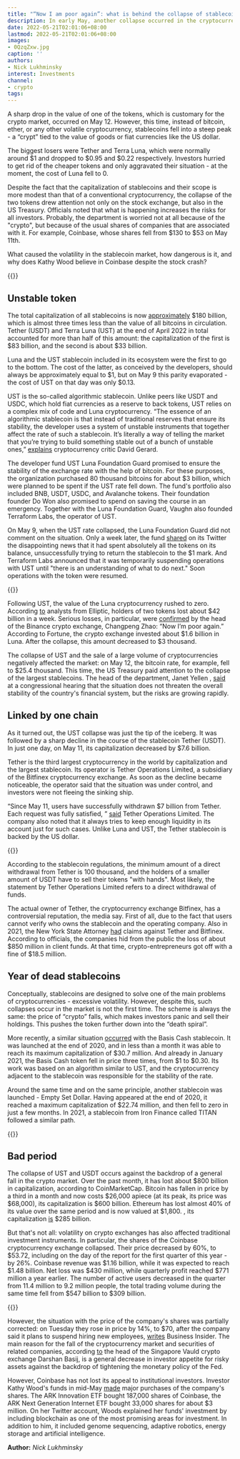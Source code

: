 ```yaml
---
title: "“Now I am poor again”: what is behind the collapse of stablecoins"
description: In early May, another collapse occurred in the cryptocurrency market. This time, the cost of stablecoins, tokens pegged to real currencies or goods, decreased. What is the reason and how do investors and regulators react to the fall?
date: 2022-05-21T02:01:06+08:00
lastmod: 2022-05-21T02:01:06+08:00
images:
- 0QzqZxw.jpg
caption: ''
authors:
- Nick Lukhminsky
interest: Investments
channel:
- crypto 
tags: 
---
```


A sharp drop in the value of one of the tokens, which is customary for the crypto market, occurred on May 12. However, this time, instead of bitcoin, ether, or any other volatile cryptocurrency, stablecoins fell into a steep peak - a “crypt” tied to the value of goods or fiat currencies like the US dollar.

The biggest losers were Tether and Terra Luna, which were normally around $1 and dropped to $0.95 and $0.22 respectively. Investors hurried to get rid of the cheaper tokens and only aggravated their situation - at the moment, the cost of Luna fell to 0.

Despite the fact that the capitalization of stablecoins and their scope is more modest than that of a conventional cryptocurrency, the collapse of the two tokens drew attention not only on the stock exchange, but also in the US Treasury. Officials noted that what is happening increases the risks for all investors. Probably, the department is worried not at all because of the "crypto", but because of the usual shares of companies that are associated with it. For example, Coinbase, whose shares fell from $130 to $53 on May 11th.

What caused the volatility in the stablecoin market, how dangerous is it, and why does Kathy Wood believe in Coinbase despite the stock crash?

{{<ads>}}

Unstable token
--------------

The total capitalization of all stablecoins is now [approximately](https://www.natlawreview.com/article/regulators-focus-terra-and-its-ust-stablecoin) $180 billion, which is almost three times less than the value of all bitcoins in circulation. Tether (USDT) and Terra Luna (UST) at the end of April 2022 in total accounted for more than half of this amount: the capitalization of the first is $83 billion, and the second is about $33 billion.

Luna and the UST stablecoin included in its ecosystem were the first to go to the bottom. The cost of the latter, as conceived by the developers, should always be approximately equal to $1, but on May 9 this parity evaporated - the cost of UST on that day was only $0.13.

UST is the so-called algorithmic stablecoin. Unlike peers like USDT and USDC, which hold fiat currencies as a reserve to back tokens, UST relies on a complex mix of code and Luna cryptocurrency. “The essence of an algorithmic stablecoin is that instead of traditional reserves that ensure its stability, the developer uses a system of unstable instruments that together affect the rate of such a stablecoin. It’s literally a way of telling the market that you’re trying to build something stable out of a bunch of unstable ones,” [explains](https://www.euronews.com/next/2022/05/12/terra-luna-stablecoin-collapse-is-this-the-2008-financial-crash-moment-of-cryptocurrency) cryptocurrency critic David Gerard.

The developer fund UST Luna Foundation Guard promised to ensure the stability of the exchange rate with the help of bitcoin. For these purposes, the organization purchased 80 thousand bitcoins for about $3 billion, which were planned to be spent if the UST rate fell down. The fund's portfolio also included BNB, USDT, USDC, and Avalanche tokens. Their foundation founder Do Won also promised to spend on saving the course in an emergency. Together with the Luna Foundation Guard, Vaughn also founded Terraform Labs, the operator of UST.

On May 9, when the UST rate collapsed, the Luna Foundation Guard did not comment on the situation. Only a week later, the fund [shared](https://twitter.com/LFG_org/status/1526126703046582272) on its Twitter the disappointing news that it had spent absolutely all the tokens on its balance, unsuccessfully trying to return the stablecoin to the $1 mark. And Terraform Labs announced that it was temporarily suspending operations with UST until "there is an understanding of what to do next." Soon operations with the token were resumed.

{{<ads>}}

Following UST, the value of the Luna cryptocurrency rushed to zero. According [to](https://www.elliptic.co/blog/what-happened-to-the-3.5-billion-terra-reserve-elliptic-follows-the-bitcoins) analysts from Elliptic, holders of two tokens lost about $42 billion in a week. Serious losses, in particular, were [confirmed](https://twitter.com/cz_binance/status/1526410849954541568) by the head of the Binance crypto exchange, Changpeng Zhao: “Now I’m poor again.” According to Fortune, the crypto exchange invested about $1.6 billion in Luna. After the collapse, this amount decreased to $3 thousand.

The collapse of UST and the sale of a large volume of cryptocurrencies negatively affected the market: on May 12, the bitcoin rate, for example, fell to $25.4 thousand. This time, the US Treasury paid attention to the collapse of the largest stablecoins. The head of the department, Janet Yellen , [said](https://www.cnbc.com/2022/05/13/regulators-anxious-about-stablecoins-like-tether-after-ust-collapse.html) at a congressional hearing that the situation does not threaten the overall stability of the country's financial system, but the risks are growing rapidly.

Linked by one chain
-------------------

As it turned out, the UST collapse was just the tip of the iceberg. It was followed by a sharp decline in the course of the stablecoin Tether (USDT). In just one day, on May 11, its capitalization decreased by $7.6 billion.

Tether is the third largest cryptocurrency in the world by capitalization and the largest stablecoin. Its operator is Tether Operations Limited, a subsidiary of the Bitfinex cryptocurrency exchange. As soon as the decline became noticeable, the operator said that the situation was under control, and investors were not fleeing the sinking ship.

“Since May 11, users have successfully withdrawn $7 billion from Tether. Each request was fully satisfied, ” [said](https://tether.to/en/how-tether-usdt-is-able-to-maintain-its-peg-when-other-stablecoins-fall/) Tether Operations Limited. The company also noted that it always tries to keep enough liquidity in its account just for such cases. Unlike Luna and UST, the Tether stablecoin is backed by the US dollar.

{{<ads>}}

According to the stablecoin regulations, the minimum amount of a direct withdrawal from Tether is 100 thousand, and the holders of a smaller amount of USDT have to sell their tokens "with hands". Most likely, the statement by Tether Operations Limited refers to a direct withdrawal of funds.

The actual owner of Tether, the cryptocurrency exchange Bitfinex, has a controversial reputation, the media say. First of all, due to the fact that users cannot verify who owns the stablecoin and the operating company. Also in 2021, the New York State Attorney [had](https://ag.ny.gov/press-release/2019/attorney-general-james-announces-court-order-against-crypto-currency-company) claims against Tether and Bitfinex. According to officials, the companies hid from the public the loss of about $850 million in client funds. At that time, crypto-entrepreneurs got off with a fine of $18.5 million.

Year of dead stablecoins
------------------------

Conceptually, stablecoins are designed to solve one of the main problems of cryptocurrencies - excessive volatility. However, despite this, such collapses occur in the market is not the first time. The scheme is always the same: the price of “crypto” falls, which makes investors panic and sell their holdings. This pushes the token further down into the “death spiral”.

More recently, a similar situation [occurred](https://www.fastcompany.com/90751716/panics-and-death-spirals-a-history-of-failed-stablecoins) with the Basis Cash stablecoin. It was launched at the end of 2020, and in less than a month it was able to reach its maximum capitalization of $30.7 million. And already in January 2021, the Basis Cash token fell in price three times, from $1 to $0.30. Its work was based on an algorithm similar to UST, and the cryptocurrency adjacent to the stablecoin was responsible for the stability of the rate.

Around the same time and on the same principle, another stablecoin was launched - Empty Set Dollar. Having appeared at the end of 2020, it reached a maximum capitalization of $22.74 million, and then fell to zero in just a few months. In 2021, a stablecoin from Iron Finance called TITAN followed a similar path.

{{<ads>}}

Bad period
----------

The collapse of UST and USDT occurs against the backdrop of a general fall in the crypto market. Over the past month, it has lost about $800 billion in capitalization, according to CoinMarketCap. Bitcoin has fallen in price by a third in a month and now costs $26,000 apiece (at its peak, its price was $68,000), its capitalization is $600 billion. Ethereum has lost almost 40% of its value over the same period and is now valued at $1,800. , its capitalization [is](https://www.reuters.com/business/finance/does-cryptocurrency-crash-pose-threat-financial-system-2022-05-11/) $285 billion.

But that's not all: volatility on crypto exchanges has also affected traditional investment instruments. In particular, the shares of the Coinbase cryptocurrency exchange collapsed. Their price decreased by 60%, to $53.72, including on the day of the report for the first quarter of this year - by 26%. Coinbase revenue was $1.16 billion, while it was expected to reach $1.48 billion. Net loss was $430 million, while quarterly profit reached $771 million a year earlier. The number of active users decreased in the quarter from 11.4 million to 9.2 million people, the total trading volume during the same time fell from $547 billion to $309 billion.

{{<ads>}}

However, the situation with the price of the company's shares was partially corrected: on Tuesday they rose in price by 14%, to $70, after the company said it plans to suspend hiring new employees, [writes](https://markets.businessinsider.com/news/stocks/coinbase-stock-price-bitcoin-hiring-slowdown-crypto-exchange-market-cryptocurrency-2022-5) Business Insider. The main reason for the fall of the cryptocurrency market and securities of related companies, according [to](https://www.bloomberg.com/news/articles/2022-05-09/bitcoin-flirts-with-lowest-level-since-2021-as-equities-swoon) the head of the Singapore Vauld crypto exchange Darshan Basij, is a general decrease in investor appetite for risky assets against the backdrop of tightening the monetary policy of the Fed.

However, Coinbase has not lost its appeal to institutional investors. Investor Kathy Wood's funds in mid-May [made](https://www.barrons.com/articles/coinbase-stock-has-been-pummeled-by-the-crypto-crash-cathie-wood-remains-a-believer-51652443010) major purchases of the company's shares. The ARK Innovation ETF bought 187,000 shares of Coinbase, the ARK Next Generation Internet ETF bought 33,000 shares for about $3 million. On her Twitter account, Woods explained her funds' investment by including blockchain as one of the most promising areas for investment. In addition to him, it included genome sequencing, adaptive robotics, energy storage and artificial intelligence.

**Author:** *Nick Lukhminsky*